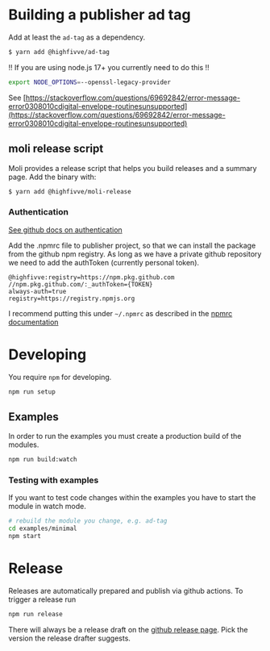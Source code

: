 
# Building a publisher ad tag

Add at least the `ad-tag` as a dependency.

```bash
$ yarn add @highfivve/ad-tag
```

!! If you are using node.js 17+ you currently need to do this !!

```bash
export NODE_OPTIONS=--openssl-legacy-provider
```

See [https://stackoverflow.com/questions/69692842/error-message-error0308010cdigital-envelope-routinesunsupported](https://stackoverflow.com/questions/69692842/error-message-error0308010cdigital-envelope-routinesunsupported)

## moli release script

Moli provides a release script that helps you build releases and a summary page.
Add the binary with:

```bash
$ yarn add @highfivve/moli-release
```

### Authentication
[See github docs on authentication](https://docs.github.com/en/free-pro-team@latest/packages/using-github-packages-with-your-projects-ecosystem/configuring-npm-for-use-with-github-packages)

Add the .npmrc file to publisher project, so that we can install the package from the github npm registry.
As long as we have a private github repository we need to add the authToken (currently personal token).

```
@highfivve:registry=https://npm.pkg.github.com
//npm.pkg.github.com/:_authToken={TOKEN}
always-auth=true
registry=https://registry.npmjs.org
```

I recommend putting this under `~/.npmrc` as described in the [npmrc documentation](https://docs.npmjs.com/cli/v6/configuring-npm/npmrc)

# Developing

You require `npm` for developing.

```bash
npm run setup
```

## Examples

In order to run the examples you must create a production build of the modules.

```bash
npm run build:watch
```

### Testing with examples

If you want to test code changes within the examples you have to start the module in watch mode.

```bash
# rebuild the module you change, e.g. ad-tag
cd examples/minimal
npm start
```

# Release

Releases are automatically prepared and publish via github actions. To trigger a release run

```bash
npm run release
```

There will always be a release draft on the [github release page](https://github.com/highfivve/moli-ad-tag/releases).
Pick the version the release drafter suggests.
